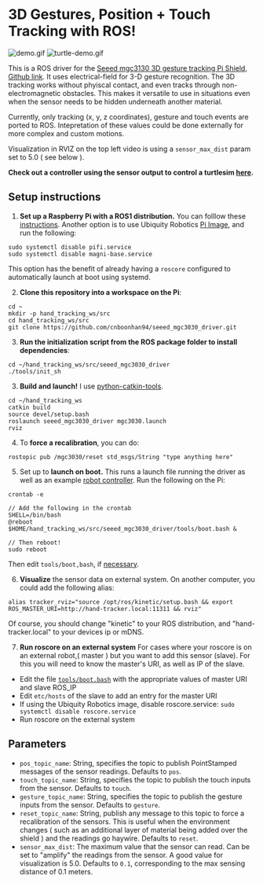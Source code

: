 # 3D Gestures, Position + Touch Tracking with ROS!
![demo.gif](demo.gif)
![turtle-demo.gif](turtle-demo.gif)

This is a ROS driver for the [Seeed mgc3130 3D gesture tracking Pi Shield](http://wiki.seeedstudio.com/3D-Gesture-Tracking-Shield-for-Raspberry-Pi-MGC3130/), [Github link](https://github.com/Seeed-Studio/Seeed_mgc3x30.git). It uses electrical-field for 3-D gesture recognition. The 3D tracking works without phyiscal contact, and even tracks through non-electromagnetic obstacles. This makes it versatile to use in situations even when the sensor needs to be hidden underneath another material.

Currently, only tracking (x, y, z coordinates), gesture and touch events are ported to ROS. Intepretation of these values could be done externally for more complex and custom motions.

Visualization in RVIZ on the top left video is using a `sensor_max_dist` param set to 5.0 ( see below ).

**Check out a controller using the sensor output to control a turtlesim [here](./nodes/README.md).**

## Setup instructions
1. **Set up a Raspberry Pi with a ROS1 distribution.** You can folllow these [instructions](http://wiki.ros.org/ROSberryPi/Installing%20ROS%20Kinetic%20on%20the%20Raspberry%20Pi). Another option is to use Ubiquity Robotics [Pi Image](https://downloads.ubiquityrobotics.com/pi.html), and run the following:
```
sudo systemctl disable pifi.service
sudo systemctl disable magni-base.service
``` 
This option has the benefit of already having a `roscore` configured to automatically launch at boot using systemd.

2. **Clone this repository into a workspace on the Pi**:
```
cd ~
mkdir -p hand_tracking_ws/src
cd hand_tracking_ws/src
git clone https://github.com/cnboonhan94/seeed_mgc3030_driver.git
```
3. **Run the initialization script from the ROS package folder to install dependencies**:
```
cd ~/hand_tracking_ws/src/seeed_mgc3030_driver
./tools/init_sh
```

3. **Build and launch!** I use [python-catkin-tools](https://catkin-tools.readthedocs.io/en/latest/installing.html).
```
cd ~/hand_tracking_ws
catkin build 
source devel/setup.bash
roslaunch seeed_mgc3030_driver mgc3030.launch
rviz
```

4. To **force a recalibration**, you can do:
```
rostopic pub /mgc3030/reset std_msgs/String "type anything here"
```

5. Set up to **launch on boot.** This runs a launch file running the driver as well as an example [robot controller](https://github.com/cnboonhan94/seeed_mgc3030_driver/blob/master/nodes/README.md). Run the following on the Pi:
```
crontab -e 

// Add the following in the crontab
SHELL=/bin/bash
@reboot $HOME/hand_tracking_ws/src/seeed_mgc3030_driver/tools/boot.bash &

// Then reboot!
sudo reboot
```
Then edit `tools/boot,bash`, if [necessary](https://github.com/cnboonhan94/seeed_mgc3030_driver/blob/master/tools/boot.bash).

6. **Visualize** the sensor data on external system. On another computer, you could add the following alias:
```
alias tracker_rviz="source /opt/ros/kinetic/setup.bash && export ROS_MASTER_URI=http://hand-tracker.local:11311 && rviz"
```
Of course, you should change "kinetic" to your ROS distribution, and "hand-tracker.local" to your devices ip or mDNS.

7. **Run roscore on an external system**
For cases where your roscore is on an external robot,( master ) but you want to add this sensor (slave). For this you will need to know the master's URI, as well as IP of the slave.
- Edit the file [`tools/boot.bash`](https://github.com/cnboonhan94/seeed_mgc3030_driver/blob/master/tools/boot.bash) with the appropriate values of master URI and slave ROS_IP
- Edit `etc/hosts` of the slave to add an entry for the master URI
- If using the Ubiquity Robotics image, disable roscore.service: `sudo systemctl disable roscore.service`
- Run roscore on the external system

## Parameters
- `pos_topic_name`: String, specifies the topic to publish PointStamped messages of the sensor readings. Defaults to `pos`.
- `touch_topic_name`: String, specifies the topic to publish the touch inputs from the sensor. Defaults to `touch`.
- `gesture_topic_name`: String, specifies the topic to publish the gesture inputs from the sensor. Defaults to `gesture`.
- `reset_topic_name`: String, publish any message to this topic to force a recalibration of the sensors. This is useful when the environment changes ( such as an additional layer of material being added over the shield ) and the readings go haywire. Defaults to `reset`.
- `sensor_max_dist`: The maximum value that the sensor can read. Can be set to "amplify" the readings from the sensor. A good value for visualization is 5.0. Defaults to `0.1`, corresponding to the max sensing distance of 0.1 meters.
